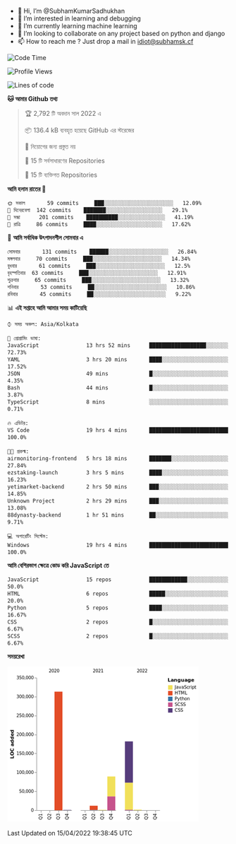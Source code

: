 - 👋 Hi, I’m @SubhamKumarSadhukhan
- 👀 I’m interested in learning and debugging
- 🌱 I’m currently learning machine learning
- 💞️ I’m looking to collaborate on any project based on python and django
- 📫 How to reach me ?
      Just drop a mail in idiot@subhamsk.cf

<!---
SubhamKumarSadhukhan/SubhamKumarSadhukhan is a ✨ special ✨ repository because its `README.md` (this file) appears on your GitHub profile.
You can click the Preview link to take a look at your changes.
--->


<!--START_SECTION:waka-->
![Code Time](http://img.shields.io/badge/Code%20Time-426%20hrs%205%20mins-blue)

![Profile Views](http://img.shields.io/badge/%E0%A6%AA%E0%A7%8D%E0%A6%B0%E0%A7%8B%E0%A6%AB%E0%A6%BE%E0%A6%87%E0%A6%B2%20%E0%A6%A6%E0%A6%B0%E0%A7%8D%E0%A6%B6%E0%A6%A8-14-blue)

![Lines of code](https://img.shields.io/badge/%E0%A6%B9%E0%A7%8D%E0%A6%AF%E0%A6%BE%E0%A6%B2%E0%A7%8B%20%E0%A6%93%E0%A6%AF%E0%A6%BC%E0%A6%BE%E0%A6%B0%E0%A7%8D%E0%A6%B2%E0%A7%8D%E0%A6%A1%20%E0%A6%A5%E0%A7%87%E0%A6%95%E0%A7%87%20%E0%A6%86%E0%A6%AE%E0%A6%BF%20%E0%A6%B2%E0%A6%BF%E0%A6%96%E0%A7%87%E0%A6%9B%E0%A6%BF-599%20Thousand%20%E0%A6%95%E0%A7%8B%E0%A6%A1%E0%A7%87%E0%A6%B0%20%E0%A6%B2%E0%A6%BE%E0%A6%87%E0%A6%A8-blue)

**🐱 আমার Github তথ্য** 

> 🏆 2,792 টি অবদান সাল 2022 এ
 > 
> 📦 136.4 kB ব্যবহৃত হয়েছে GitHub এর স্টরেজের 
 > 
> 🚫 নিয়োগের জন্য প্রস্তুত নয়
 > 
> 📜 15 টি সর্বসাধারণের Repositories 
 > 
> 🔑 15 টি ব্যক্তিগত Repositories  
 > 
**আমি হলাম রাতের 🦉** 

```text
🌞 সকাল       59 commits     ███░░░░░░░░░░░░░░░░░░░░░░   12.09% 
🌆 দিনেরবেলা  142 commits    ███████░░░░░░░░░░░░░░░░░░   29.1% 
🌃 সন্ধা      201 commits    ██████████░░░░░░░░░░░░░░░   41.19% 
🌙 রাত্রি     86 commits     ████░░░░░░░░░░░░░░░░░░░░░   17.62%

```
📅 **আমি সর্বাধিক উৎপাদনশীল সোমবার এ** 

```text
সোমবার       131 commits    ██████░░░░░░░░░░░░░░░░░░░   26.84% 
মঙ্গলবার     70 commits     ███░░░░░░░░░░░░░░░░░░░░░░   14.34% 
বুধবার       61 commits     ███░░░░░░░░░░░░░░░░░░░░░░   12.5% 
বৃহস্পতিবার  63 commits     ███░░░░░░░░░░░░░░░░░░░░░░   12.91% 
শুক্রবার     65 commits     ███░░░░░░░░░░░░░░░░░░░░░░   13.32% 
শনিবার       53 commits     ██░░░░░░░░░░░░░░░░░░░░░░░   10.86% 
রবিবার       45 commits     ██░░░░░░░░░░░░░░░░░░░░░░░   9.22%

```


📊 **এই সপ্তাহে আমি আমার সময় কাটিয়েছি** 

```text
⌚︎ সময় অঞ্চল: Asia/Kolkata

💬 প্রোগ্রামিং ভাষা: 
JavaScript               13 hrs 52 mins      ██████████████████░░░░░░░   72.73% 
YAML                     3 hrs 20 mins       ████░░░░░░░░░░░░░░░░░░░░░   17.52% 
JSON                     49 mins             █░░░░░░░░░░░░░░░░░░░░░░░░   4.35% 
Bash                     44 mins             █░░░░░░░░░░░░░░░░░░░░░░░░   3.87% 
TypeScript               8 mins              ░░░░░░░░░░░░░░░░░░░░░░░░░   0.71%

🔥 এডিটর: 
VS Code                  19 hrs 4 mins       █████████████████████████   100.0%

🐱‍💻 প্রকল্ম: 
airmonitoring-frontend   5 hrs 18 mins       ███████░░░░░░░░░░░░░░░░░░   27.84% 
ezstaking-launch         3 hrs 5 mins        ████░░░░░░░░░░░░░░░░░░░░░   16.23% 
yetimarket-backend       2 hrs 50 mins       ███░░░░░░░░░░░░░░░░░░░░░░   14.85% 
Unknown Project          2 hrs 29 mins       ███░░░░░░░░░░░░░░░░░░░░░░   13.08% 
88dynasty-backend        1 hr 51 mins        ██░░░░░░░░░░░░░░░░░░░░░░░   9.71%

💻 অপারেটিং সিস্টেম: 
Windows                  19 hrs 4 mins       █████████████████████████   100.0%

```

**আমি বেশিরভাগ ক্ষেত্রে কোড করি JavaScript তে** 

```text
JavaScript               15 repos            ████████████░░░░░░░░░░░░░   50.0% 
HTML                     6 repos             █████░░░░░░░░░░░░░░░░░░░░   20.0% 
Python                   5 repos             ████░░░░░░░░░░░░░░░░░░░░░   16.67% 
CSS                      2 repos             █░░░░░░░░░░░░░░░░░░░░░░░░   6.67% 
SCSS                     2 repos             █░░░░░░░░░░░░░░░░░░░░░░░░   6.67%

```


**সময়রেখা**

![Chart not found](https://raw.githubusercontent.com/SubhamKumarSadhukhan/SubhamKumarSadhukhan/main/charts/bar_graph.png) 


 Last Updated on 15/04/2022 19:38:45 UTC
<!--END_SECTION:waka-->
